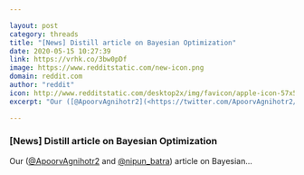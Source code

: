 ```yaml
---

layout: post
category: threads
title: "[News] Distill article on Bayesian Optimization"
date: 2020-05-15 10:27:39
link: https://vrhk.co/3bw0pDf
image: https://www.redditstatic.com/new-icon.png
domain: reddit.com
author: "reddit"
icon: http://www.redditstatic.com/desktop2x/img/favicon/apple-icon-57x57.png
excerpt: "Our ([@ApoorvAgnihotr2](<https://twitter.com/ApoorvAgnihotr2/>) and [@nipun\_batra](<https://twitter.com/nipun_batra>)) article on Bayesian..."

---
```


### [News] Distill article on Bayesian Optimization

Our ([@ApoorvAgnihotr2](<https://twitter.com/ApoorvAgnihotr2/>) and [@nipun\_batra](<https://twitter.com/nipun_batra>)) article on Bayesian...